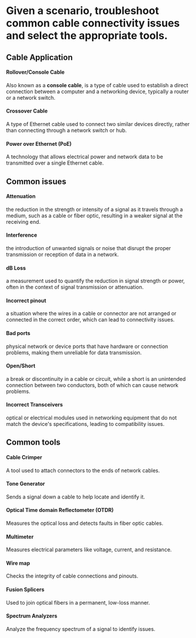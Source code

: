 # Given a scenario, troubleshoot common cable connectivity issues and select the appropriate tools.

## Cable Application

#### Rollover/Console Cable
Also known as a **console cable**, is a type of cable used to establish a direct connection between a computer and a networking device, typically a router or a network switch.
#### Crossover Cable
A type of Ethernet cable used to connect two similar devices directly, rather than connecting through a network switch or hub.
#### Power over Ethernet (PoE)
A technology that allows electrical power and network data to be transmitted over a single Ethernet cable.
## Common issues
#### Attenuation
the reduction in the strength or intensity of a signal as it travels through a medium, such as a cable or fiber optic, resulting in a weaker signal at the receiving end.
#### Interference
the introduction of unwanted signals or noise that disrupt the proper transmission or reception of data in a network.
#### dB Loss
a measurement used to quantify the reduction in signal strength or power, often in the context of signal transmission or attenuation.
#### Incorrect pinout
a situation where the wires in a cable or connector are not arranged or connected in the correct order, which can lead to connectivity issues.
#### Bad ports
physical network or device ports that have hardware or connection problems, making them unreliable for data transmission.
#### Open/Short
a break or discontinuity in a cable or circuit, while a short is an unintended connection between two conductors, both of which can cause network problems.
#### Incorrect Transceivers
optical or electrical modules used in networking equipment that do not match the device's specifications, leading to compatibility issues.
## Common tools
#### Cable Crimper
A tool used to attach connectors to the ends of network cables.
#### Tone Generator
Sends a signal down a cable to help locate and identify it.
#### Optical Time domain Reflectometer (OTDR)
Measures the optical loss and detects faults in fiber optic cables.
#### Multimeter
Measures electrical parameters like voltage, current, and resistance.
#### Wire map
Checks the integrity of cable connections and pinouts.
#### Fusion Splicers
Used to join optical fibers in a permanent, low-loss manner.
#### Spectrum Analyzers
Analyze the frequency spectrum of a signal to identify issues.

